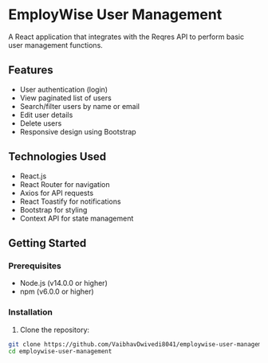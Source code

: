 # EmployWise User Management

A React application that integrates with the Reqres API to perform basic user management functions.

## Features

- User authentication (login)
- View paginated list of users
- Search/filter users by name or email
- Edit user details
- Delete users
- Responsive design using Bootstrap

## Technologies Used

- React.js
- React Router for navigation
- Axios for API requests
- React Toastify for notifications
- Bootstrap for styling
- Context API for state management

## Getting Started

### Prerequisites

- Node.js (v14.0.0 or higher)
- npm (v6.0.0 or higher)

### Installation

1. Clone the repository:
```bash
git clone https://github.com/VaibhavDwivedi8041/employwise-user-management.git
cd employwise-user-management
